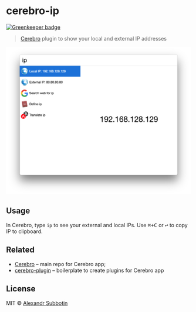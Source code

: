 # cerebro-ip

[![Greenkeeper badge](https://badges.greenkeeper.io/KELiON/cerebro-ip.svg)](https://greenkeeper.io/)

> [Cerebro](http://www.cerebroapp.com) plugin to show your local and external IP addresses

![](screenshot.png)


## Usage

In Cerebro, type `ip`  to see your external and local IPs. Use <kbd>⌘+C</kbd> or <kbd>↩</kbd> to copy IP to clipboard.

## Related

- [Cerebro](http://github.com/KELiON/cerebro) – main repo for Cerebro app;
- [cerebro-plugin](https://github.com/KELiON/cerebro-plugin) – boilerplate to create plugins for Cerebro app

## License

MIT © [Alexandr Subbotin](http://asubbotin.ru)
